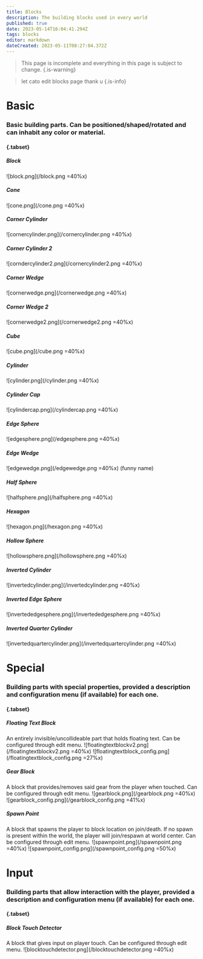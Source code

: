 ```yaml
---
title: Blocks
description: The building blocks used in every world
published: true
date: 2023-05-14T16:04:41.294Z
tags: blocks
editor: markdown
dateCreated: 2023-05-11T08:27:04.372Z
---
```


> This page is incomplete and everything in this page is subject to change.
{.is-warning}

> let cato edit blocks page thank u
{.is-info}

# Basic
### Basic building parts. Can be positioned/shaped/rotated and can inhabit any color or material.
#### {.tabset}

##### Block
![block.png](/block.png =40%x)

##### Cone
![cone.png](/cone.png =40%x)

##### Corner Cylinder
![cornercylinder.png](/cornercylinder.png =40%x)

##### Corner Cylinder 2
![corndercylinder2.png](/cornercylinder2.png =40%x)

##### Corner Wedge 
![cornerwedge.png](/cornerwedge.png =40%x)

##### Corner Wedge 2
![cornerwedge2.png](/cornerwedge2.png =40%x)

##### Cube
![cube.png](/cube.png =40%x)

##### Cylinder
![cylinder.png](/cylinder.png =40%x)

##### Cylinder Cap
![cylindercap.png](/cylindercap.png =40%x)

##### Edge Sphere
![edgesphere.png](/edgesphere.png =40%x)

##### Edge Wedge
![edgewedge.png](/edgewedge.png =40%x)
(funny name)

##### Half Sphere
![halfsphere.png](/halfsphere.png =40%x)

##### Hexagon
![hexagon.png](/hexagon.png =40%x)

##### Hollow Sphere
![hollowsphere.png](/hollowsphere.png =40%x)

##### Inverted Cylinder
![invertedcylinder.png](/invertedcylinder.png =40%x)

##### Inverted Edge Sphere
![invertededgesphere.png](/invertededgesphere.png =40%x)

##### Inverted Quarter Cylinder
![invertedquartercylinder.png](/invertedquartercylinder.png =40%x)


# Special
### Building parts with special properties, provided a description and configuration menu (if available) for each one.
#### {.tabset}

##### Floating Text Block
An entirely invisible/uncollideable part that holds floating text. Can be configured through edit menu.
![floatingtextblockv2.png](/floatingtextblockv2.png =40%x) ![floatingtextblock_config.png](/floatingtextblock_config.png =27%x)

##### Gear Block
A block that provides/removes said gear from the player when touched. Can be configured through edit menu.
![gearblock.png](/gearblock.png =40%x) ![gearblock_config.png](/gearblock_config.png =41%x)

##### Spawn Point
A block that spawns the player to block location on join/death. If no spawn is present within the world, the player will join/respawn at world center. Can be configured through edit menu. 
![spawnpoint.png](/spawnpoint.png =40%x) ![spawnpoint_config.png](/spawnpoint_config.png =50%x)

# Input
### Building parts that allow interaction with the player, provided a description and configuration menu (if available) for each one.
#### {.tabset}

##### Block Touch Detector
A block that gives input on player touch. Can be configured through edit menu.
![blocktouchdetector.png](/blocktouchdetector.png =40%x)